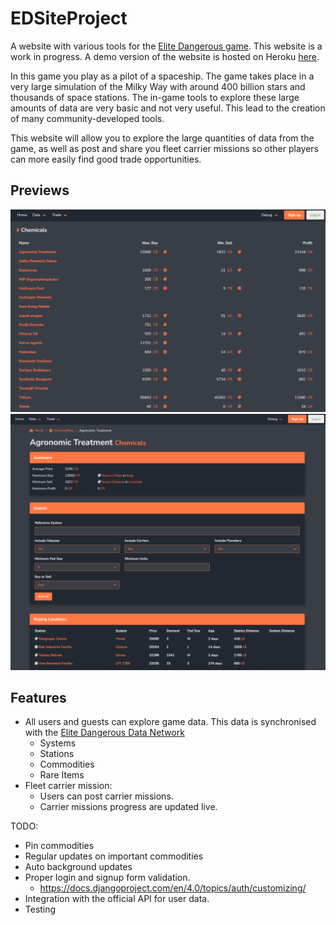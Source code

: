 # EDSiteProject
A website with various tools for the [Elite Dangerous game](https://www.elitedangerous.com/). This website is a work in progress. A demo version of the website is hosted on Heroku [here](http://edsite.arthurvanremoortel.me).

In this game you play as a pilot of a spaceship. The game takes place in a very large simulation of the Milky Way with around 400 billion stars and thousands of space stations.
The in-game tools to explore these large amounts of data are very basic and not very useful. This lead to the creation of many community-developed tools.

This website will allow you to explore the large quantities of data from the game, as well as post and share you fleet carrier missions so other players can more easily find good trade opportunities.

## Previews
![Alt text](https://github.com/ArthurVanRemoortel/EDSiteProject/blob/main/.github/img.png?raw=true "Commodities")
![Alt text](https://github.com/ArthurVanRemoortel/EDSiteProject/blob/main/.github/img2.png?raw=true "Commodity search")

## Features
- All users and guests can explore game data. This data is synchronised with the [Elite Dangerous Data Network](https://github.com/EDCD/EDDN)
  - Systems
  - Stations
  - Commodities
  - Rare Items
- Fleet carrier mission:
  - Users can post carrier missions.
  - Carrier missions progress are updated live.
  

TODO:
- Pin commodities
- Regular updates on important commodities
- Auto background updates
- Proper login and signup form validation.
  - https://docs.djangoproject.com/en/4.0/topics/auth/customizing/
- Integration with the official API for user data.
- Testing
